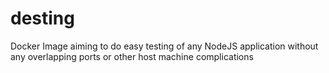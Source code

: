 # desting
Docker Image aiming to do easy testing of any NodeJS application without any overlapping ports or other host machine complications

